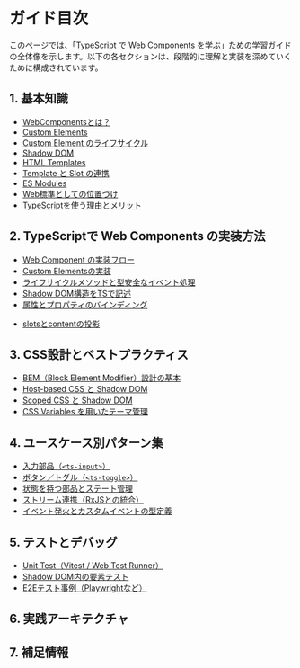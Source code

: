 # ガイド目次

このページでは、「TypeScript で Web Components を学ぶ」ための学習ガイドの全体像を示します。以下の各セクションは、段階的に理解と実装を深めていくために構成されています。


## 1. 基本知識

- [WebComponentsとは？](./concepts/webcomponents-overview)
- [Custom Elements](./concepts/custom-elements)
- [Custom Element のライフサイクル](./concepts/custom-element-lifecycle) 
- [Shadow DOM](./concepts/shadow-dom)
- [HTML Templates](./concepts/html-templates)
- [Template と Slot の連携](./concepts/template-slot-integration)
- [ES Modules](./concepts/es-modules)
- [Web標準としての位置づけ](./concepts/standards-position)
- [TypeScriptを使う理由とメリット](./concepts/why-typescript)


## 2. TypeScriptで Web Components の実装方法

- [Web Component の実装フロー](./typescript/webcomponent-implementation-flow)
- [Custom Elementsの実装](./typescript/custom-element-implementation)
- [ライフサイクルメソッドと型安全なイベント処理](./typescript/lifecycle-and-events)
- [Shadow DOM構造をTSで記述](./typescript/shadow-dom-in-ts)
- [属性とプロパティのバインディング](./typescript/attribute-property-binding)
<!-- - [props/attributesのバインディングと型変換](./typescript/props-and-attributes) -->
- [slotsとcontentの投影](./typescript/slots-and-projection)


## 3. CSS設計とベストプラクティス
- [BEM（Block Element Modifier）設計の基本](./css/bem-overview)
- [Host-based CSS と Shadow DOM](./css/host-based-css-shadow-dom)
- [Scoped CSS と Shadow DOM](./css/scoped-css-shadow-dom)
- [CSS Variables を用いたテーマ管理](./css/css-variables-theming)

## 4. ユースケース別パターン集

- [入力部品（`<ts-input>`）](./patterns/ts-input)
- [ボタン／トグル（`<ts-toggle>`）](./patterns/ts-toggle)
- [状態を持つ部品とステート管理](./patterns/stateful-components)
- [ストリーム連携（RxJSとの統合）](./patterns/rxjs-integration)
- [イベント発火とカスタムイベントの型定義](./patterns/custom-events)


## 5. テストとデバッグ

- [Unit Test（Vitest / Web Test Runner）](./testing/unit-testing)
- [Shadow DOM内の要素テスト](./testing/shadow-dom-testing)
- [E2Eテスト事例（Playwrightなど）](./testing/e2e-testing)


## 6. 実践アーキテクチャ

<!-- - [PWAとの連携（Service Worker含む）](./architecture/pwa-integration)
- [State管理（VanillaJS or RxJS）](./architecture/state-management)
- [Storybookによるドキュメント化](./architecture/storybook-docs)
- [デザインとの共存（SCSS / CSS-in-JS）](./architecture/css-strategy)
- [Atomic Design と Web Components の統合](./architecture/atomic-design-with-webcomponents) -->


## 7. 補足情報

<!-- - [Litなどのライブラリとの比較](./extras/lit-vs-native)
- [他のframeworkとの共存](./extras/framework-integration)
- [ポータビリティとWeb標準主義](./extras/portability-and-standards)
- [TSでの属性→プロパティ型変換Tips](./extras/ts-attribute-tips) -->
